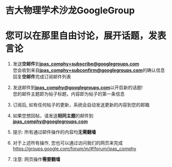 # 吉大物理学术沙龙GoogleGroup
# 您可以在那里自由讨论，展开话题，发表言论

1. 发送**空邮件**到**jpas_comphy+subscribe@googlegroups.com**  
   您会收到来自**jpas_comphy+subconfirm@googlegroups.com**的确认信息   
   回复**空邮件**完成订阅邮件列表

2. 发送邮件到**jpas_comphy@googlegroups.com**以开启新的话题!  
您的邮件主题即为帖子标题，内容即为帖子的第一条信息  
3. 订阅后, 如有任何帖子的更新，系统会自动发送更新的内容到您的邮箱  

4. 如果您想回帖，请发送**相同主题**的邮件到 **jpas_comphy@googlegroups.com**
5. 提示: 所有通过邮件操作的内容均**无需翻墙**
6. 对于上述所有操作, 您也可以通过访问我们的网页来完成 
https://groups.google.com/forum/m/#!forum/jpas_comphy
7. 注意: 网页操作**需要翻墙**